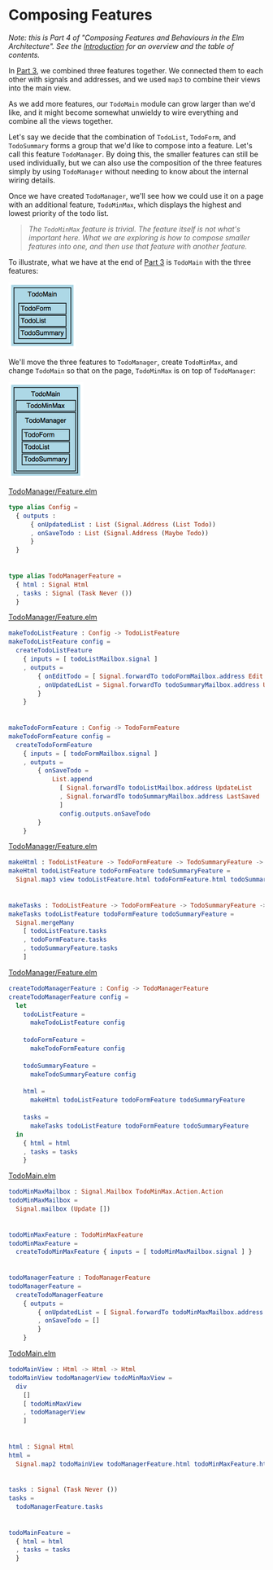 # Composing Features

_Note: this is Part 4 of "Composing Features and Behaviours in the Elm Architecture". See the
[Introduction](https://github.com/foxdonut/adventures-reactive-web-dev/tree/master/client-elm#composing-features-and-behaviours-in-the-elm-architecture)
for an overview and the table of contents._

In
[Part 3](https://github.com/foxdonut/adventures-reactive-web-dev/tree/elm-030-todosummary-feature/client-elm#multiple-listeners),
we combined three features together. We connected them to each other with signals and
addresses, and we used `map3` to combine their views into the main view.

As we add more features, our `TodoMain` module can grow larger than we'd like, and it might become
somewhat unwieldy to wire everything and combine all the views together.

Let's say we decide that the combination of `TodoList`, `TodoForm`, and `TodoSummary` forms a group
that we'd like to compose into a feature. Let's call this feature `TodoManager`. By doing this, the
smaller features can still be used individually, but we can also use the composition of the three
features simply by using `TodoManager` without needing to know about the internal wiring details.

Once we have created `TodoManager`, we'll see how we could use it on a page with an additional
feature, `TodoMinMax`, which displays the highest and lowest priority of the todo list.

> _The `TodoMinMax` feature is trivial. The feature itself is not what's important here. What we are
> exploring is how to compose smaller features into one, and then use that feature with another
> feature._

To illustrate, what we have at the end of
[Part 3](https://github.com/foxdonut/adventures-reactive-web-dev/tree/elm-030-todosummary-feature/client-elm#multiple-listeners) is `TodoMain` with the three features:

<img src="images/todomain_1.png"/>

We'll move the three features to `TodoManager`, create `TodoMinMax`, and change `TodoMain` so that
on the page, `TodoMinMax` is on top of `TodoManager`:

<img src="images/todomain_2.png"/>

[TodoManager/Feature.elm](TodoManager/Feature.elm)
```elm
type alias Config =
  { outputs :
      { onUpdatedList : List (Signal.Address (List Todo))
      , onSaveTodo : List (Signal.Address (Maybe Todo))
      }
  }


type alias TodoManagerFeature =
  { html : Signal Html
  , tasks : Signal (Task Never ())
  }
```

[TodoManager/Feature.elm](TodoManager/Feature.elm)
```elm
makeTodoListFeature : Config -> TodoListFeature
makeTodoListFeature config =
  createTodoListFeature
    { inputs = [ todoListMailbox.signal ]
    , outputs =
        { onEditTodo = [ Signal.forwardTo todoFormMailbox.address Edit ]
        , onUpdatedList = Signal.forwardTo todoSummaryMailbox.address Update :: config.outputs.onUpdatedList
        }
    }


makeTodoFormFeature : Config -> TodoFormFeature
makeTodoFormFeature config =
  createTodoFormFeature
    { inputs = [ todoFormMailbox.signal ]
    , outputs =
        { onSaveTodo =
            List.append
              [ Signal.forwardTo todoListMailbox.address UpdateList
              , Signal.forwardTo todoSummaryMailbox.address LastSaved
              ]
              config.outputs.onSaveTodo
        }
    }
```

[TodoManager/Feature.elm](TodoManager/Feature.elm)
```elm
makeHtml : TodoListFeature -> TodoFormFeature -> TodoSummaryFeature -> Signal Html
makeHtml todoListFeature todoFormFeature todoSummaryFeature =
  Signal.map3 view todoListFeature.html todoFormFeature.html todoSummaryFeature.html


makeTasks : TodoListFeature -> TodoFormFeature -> TodoSummaryFeature -> Signal (Task Never ())
makeTasks todoListFeature todoFormFeature todoSummaryFeature =
  Signal.mergeMany
    [ todoListFeature.tasks
    , todoFormFeature.tasks
    , todoSummaryFeature.tasks
    ]
```

[TodoManager/Feature.elm](TodoManager/Feature.elm)
```elm
createTodoManagerFeature : Config -> TodoManagerFeature
createTodoManagerFeature config =
  let
    todoListFeature =
      makeTodoListFeature config

    todoFormFeature =
      makeTodoFormFeature config

    todoSummaryFeature =
      makeTodoSummaryFeature config

    html =
      makeHtml todoListFeature todoFormFeature todoSummaryFeature

    tasks =
      makeTasks todoListFeature todoFormFeature todoSummaryFeature
  in
    { html = html
    , tasks = tasks
    }
```

[TodoMain.elm](TodoMain.elm)
```elm
todoMinMaxMailbox : Signal.Mailbox TodoMinMax.Action.Action
todoMinMaxMailbox =
  Signal.mailbox (Update [])


todoMinMaxFeature : TodoMinMaxFeature
todoMinMaxFeature =
  createTodoMinMaxFeature { inputs = [ todoMinMaxMailbox.signal ] }


todoManagerFeature : TodoManagerFeature
todoManagerFeature =
  createTodoManagerFeature
    { outputs =
        { onUpdatedList = [ Signal.forwardTo todoMinMaxMailbox.address Update ]
        , onSaveTodo = []
        }
    }
```

[TodoMain.elm](TodoMain.elm)
```elm
todoMainView : Html -> Html -> Html
todoMainView todoManagerView todoMinMaxView =
  div
    []
    [ todoMinMaxView
    , todoManagerView
    ]


html : Signal Html
html =
  Signal.map2 todoMainView todoManagerFeature.html todoMinMaxFeature.html


tasks : Signal (Task Never ())
tasks =
  todoManagerFeature.tasks


todoMainFeature =
  { html = html
  , tasks = tasks
  }
```

